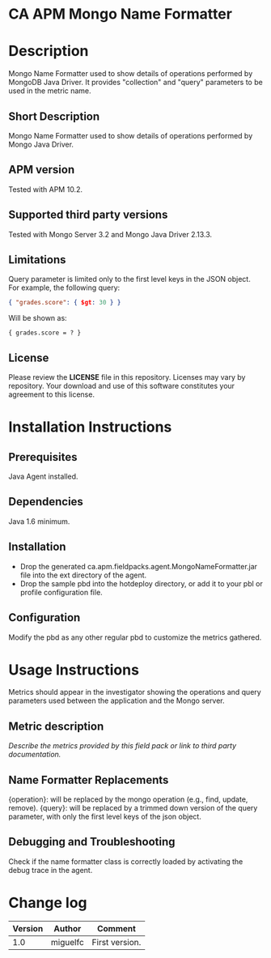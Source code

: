 # CA APM Mongo Name Formatter

# Description
Mongo Name Formatter used to show details of operations performed by MongoDB Java Driver. It provides "collection" and "query" parameters to be used in the metric name.

## Short Description
Mongo Name Formatter used to show details of operations performed by Mongo Java Driver.

## APM version
Tested with APM 10.2.

## Supported third party versions
Tested with Mongo Server 3.2 and Mongo Java Driver 2.13.3.

## Limitations
Query parameter is limited only to the first level keys in the JSON object. For example, the following query:

```json
{ "grades.score": { $gt: 30 } }
```

Will be shown as:

```
{ grades.score = ? }
```

## License
Please review the
**LICENSE**
file in this repository.  Licenses may vary by repository.  Your download and use of this software constitutes your agreement to this license.

# Installation Instructions

## Prerequisites
Java Agent installed.

## Dependencies
Java 1.6 minimum.

## Installation
- Drop the generated ca.apm.fieldpacks.agent.MongoNameFormatter.jar file into the ext directory of the agent.
-  Drop the sample pbd into the hotdeploy directory, or add it to your pbl or profile configuration file.

## Configuration
Modify the pbd as any other regular pbd to customize the metrics gathered.

# Usage Instructions
Metrics should appear in the investigator showing the operations and query parameters used between the application and the Mongo server.

## Metric description
*Describe the metrics provided by this field pack or link to third party documentation.*

## Name Formatter Replacements
{operation}: will be replaced by the mongo operation (e.g., find, update, remove).
{query}: will be replaced by a trimmed down version of the query parameter, with only the first level keys of the json object.

## Debugging and Troubleshooting
Check if the name formatter class is correctly loaded by activating the debug trace in the agent.

# Change log

Version | Author | Comment
--------|--------|--------
1.0 | miguelfc | First version.
